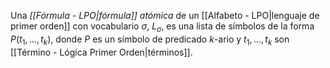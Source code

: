 Una _[[Fórmula - LPO|fórmula]] atómica_ de un [[Alfabeto - LPO|lenguaje de primer orden]] con vocabulario $\sigma$, $L_\sigma$, es una lista de símbolos de la forma $P(t_1, \ldots, t_k)$, donde $P$ es un símbolo de predicado $k$-ario y $t_1, \ldots, t_k$ son [[Término - Lógica Primer Orden|términos]].